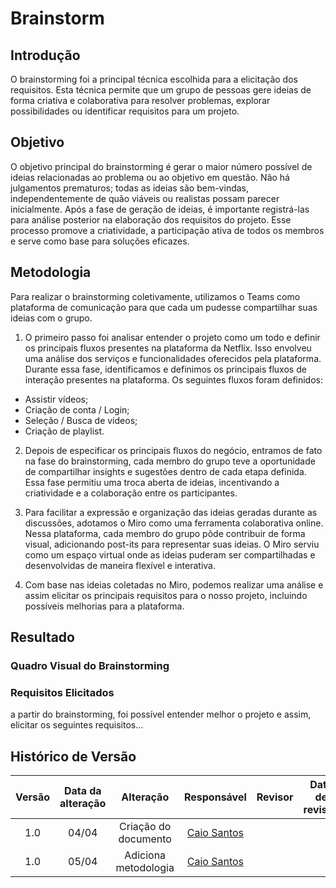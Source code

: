 # Brainstorm

## Introdução

O brainstorming foi a principal técnica escolhida para a elicitação dos requisitos. Esta técnica permite que um grupo de pessoas gere ideias de forma criativa e colaborativa para resolver problemas, explorar possibilidades ou identificar requisitos para um projeto.

## Objetivo

O objetivo principal do brainstorming é gerar o maior número possível de ideias relacionadas ao problema ou ao objetivo em questão. Não há julgamentos prematuros; todas as ideias são bem-vindas, independentemente de quão viáveis ou realistas possam parecer inicialmente.  Após a fase de geração de ideias, é importante registrá-las para análise posterior na elaboração dos requisitos do projeto. Esse processo promove a criatividade, a participação ativa de todos os membros e serve como base para soluções eficazes.

## Metodologia

Para realizar o brainstorming coletivamente, utilizamos o Teams como plataforma de comunicação para que cada um pudesse compartilhar suas ideias com o grupo.

1. O primeiro passo foi analisar entender o projeto como um todo e definir os principais fluxos presentes na plataforma da Netflix. Isso envolveu uma análise dos serviços e funcionalidades oferecidos pela plataforma. Durante essa fase, identificamos e definimos os principais fluxos de interação presentes na plataforma. Os seguintes fluxos foram definidos: 
- Assistir vídeos;
- Criação de conta / Login;
- Seleção / Busca de vídeos;
- Criação de playlist.

2. Depois de especificar os principais fluxos do negócio, entramos de fato na fase do brainstorming, cada membro do grupo teve a oportunidade de compartilhar insights e sugestões dentro de cada etapa definida. Essa fase permitiu uma troca aberta de ideias, incentivando a criatividade e a colaboração entre os participantes.

3. Para facilitar a expressão e organização das ideias geradas durante as discussões, adotamos o Miro como uma ferramenta colaborativa online. Nessa plataforma, cada membro do grupo pôde contribuir de forma visual, adicionando post-its para representar suas ideias. O Miro serviu como um espaço virtual onde as ideias puderam ser compartilhadas e desenvolvidas de maneira flexível e interativa.

4. Com base nas ideias coletadas no Miro, podemos realizar uma análise e assim elicitar os principais requisitos para o nosso projeto, incluindo possíveis melhorias para a plataforma.

## Resultado

### Quadro Visual do Brainstorming
<!-- Colocar aqui o quadro do miro -->

### Requisitos Elicitados
a partir do brainstorming, foi possível entender melhor o projeto e assim, elicitar os seguintes requisitos...

## Histórico de Versão

| Versão | Data da alteração |             Alteração             |                   Responsável                   |                     Revisor                     | Data de revisão |
| :----: | :---------------: | :-------------------------------: | :---------------------------------------------: | :---------------------------------------------: | :-------------: |
|  1.0   |       04/04       |         Criação do documento        | [Caio Santos](https://github.com/caiobsantos) |||
|  1.0   |       05/04       |         Adiciona metodologia       | [Caio Santos](https://github.com/caiobsantos) |||
